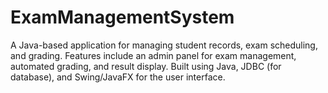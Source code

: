 # ExamManagementSystem
A Java-based application for managing student records, exam scheduling, and grading. Features include an admin panel for exam management, automated grading, and result display. Built using Java, JDBC (for database), and Swing/JavaFX for the user interface.
